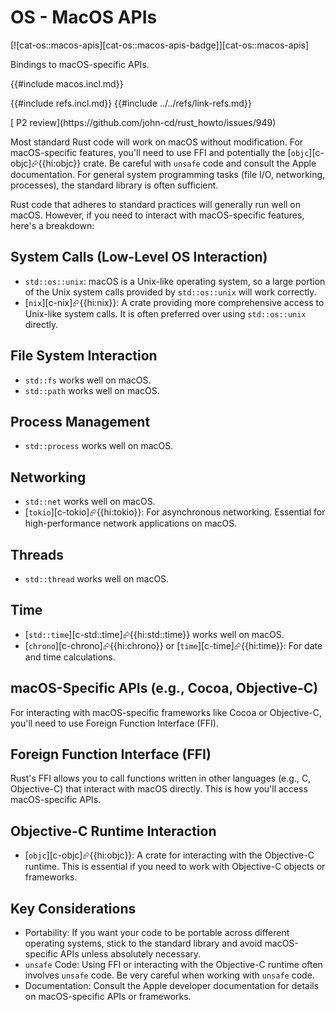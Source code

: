 # OS - MacOS APIs

[![cat-os::macos-apis][cat-os::macos-apis-badge]][cat-os::macos-apis]

Bindings to macOS-specific APIs.

{{#include macos.incl.md}}

{{#include refs.incl.md}}
{{#include ../../refs/link-refs.md}}

<div class="hidden">
[ P2 review](https://github.com/john-cd/rust_howto/issues/949)

Most standard Rust code will work on macOS without modification. For macOS-specific features, you'll need to use FFI and potentially the [`objc`][c-objc]⮳{{hi:objc}} crate. Be careful with `unsafe` code and consult the Apple documentation. For general system programming tasks (file I/O, networking, processes), the standard library is often sufficient.

Rust code that adheres to standard practices will generally run well on macOS. However, if you need to interact with macOS-specific features, here's a breakdown:

## System Calls (Low-Level OS Interaction)

- `std::os::unix`: macOS is a Unix-like operating system, so a large portion of the Unix system calls provided by `std::os::unix` will work correctly.
- [`nix`][c-nix]⮳{{hi:nix}}: A crate providing more comprehensive access to Unix-like system calls. It is often preferred over using `std::os::unix` directly.

## File System Interaction

- `std::fs` works well on macOS.
- `std::path` works well on macOS.

## Process Management

- `std::process` works well on macOS.

## Networking

- `std::net` works well on macOS.
- [`tokio`][c-tokio]⮳{{hi:tokio}}: For asynchronous networking. Essential for high-performance network applications on macOS.

## Threads

- `std::thread` works well on macOS.

## Time

- [`std::time`][c-std::time]⮳{{hi:std::time}} works well on macOS.
- [`chrono`][c-chrono]⮳{{hi:chrono}} or [`time`][c-time]⮳{{hi:time}}: For date and time calculations.

## macOS-Specific APIs (e.g., Cocoa, Objective-C)

For interacting with macOS-specific frameworks like Cocoa or Objective-C, you'll need to use Foreign Function Interface (FFI).

## Foreign Function Interface (FFI)

Rust's FFI allows you to call functions written in other languages (e.g., C, Objective-C) that interact with macOS directly. This is how you'll access macOS-specific APIs.

## Objective-C Runtime Interaction

- [`objc`][c-objc]⮳{{hi:objc}}: A crate for interacting with the Objective-C runtime. This is essential if you need to work with Objective-C objects or frameworks.

## Key Considerations

- Portability: If you want your code to be portable across different operating systems, stick to the standard library and avoid macOS-specific APIs unless absolutely necessary.
- `unsafe` Code: Using FFI or interacting with the Objective-C runtime often involves `unsafe` code. Be very careful when working with `unsafe` code.
- Documentation: Consult the Apple developer documentation for details on macOS-specific APIs or frameworks.

</div>
